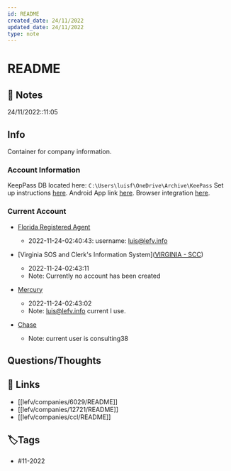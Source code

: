 ```yaml
---
id: README
created_date: 24/11/2022
updated_date: 24/11/2022
type: note
---
```


#  README

## 📝 Notes

24/11/2022::11:05

## Info

Container for company information. 

### Account Information


KeepPass DB located here: `C:\Users\luisf\OneDrive\Archive\KeePass`
Set up instructions [here](https://www.google.com/url?sa=t&rct=j&q=&esrc=s&source=web&cd=&cad=rja&uact=8&ved=2ahUKEwiDjeeYx8f7AhWYFlkFHQtFCBIQFnoECDwQAQ&url=https%3A%2F%2F4sysops.com%2Farchives%2Fsync-keepass-for-windows-with-android-and-ios%2F&usg=AOvVaw3mvUdmEL0s2RUQo1t74I7H).
Android App link [here](https://www.google.com/url?sa=t&rct=j&q=&esrc=s&source=web&cd=&cad=rja&uact=8&ved=2ahUKEwiDjeeYx8f7AhWYFlkFHQtFCBIQFnoECDMQAQ&url=https%3A%2F%2Fplay.google.com%2Fstore%2Fapps%2Fdetails%3Fid%3Dkeepass2android.keepass2android%26hl%3Den_US%26gl%3DUS&usg=AOvVaw12g7EH0M4d9hYI7HyfjCW5).
Browser integration [here](https://keepassxc.org/docs/KeePassXC_UserGuide.html#_setup_browser_integration).

### Current Account

- [Florida Registered Agent](https://floridaregisteredagent.onlineaccount.net/)
	- 2022-11-24-02:40:43: username: luis@lefv.info

- [Virginia SOS and Clerk's Information System]([VIRGINIA - SCC](https://cis.scc.virginia.gov/))
	- 2022-11-24-02:43:11
	- Note: Currently no account has been created

- [Mercury](https://mercury.com/)
	- 2022-11-24-02:43:02
	- Note: luis@lefv.info current I use. 

- [Chase](https://www.chase.com/) 
	- Note: current user is consulting38


## Questions/Thoughts

## 🔗 Links

- [[lefv/companies/6029/README]]
- [[lefv/companies/12721/README]]
- [[lefv/companies/ccl/README]] 
## **🏷️Tags**

- #11-2022
